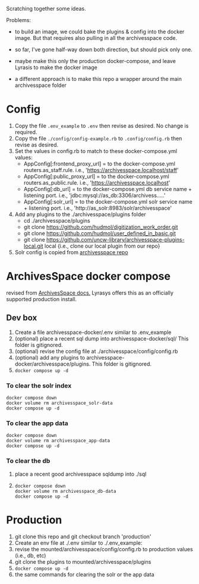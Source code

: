 Scratching together some ideas.

Problems:
  - to build an image, we could bake the plugins & config into the docker image.  But that requires also pulling in all the archivesspace code.
  - so far, I've gone half-way down both direction, but should pick only one.
  - maybe make this only the production docker-compose, and leave Lyrasis to make the docker image

  - a different approach is to make this repo a wrapper around the main archivesspace folder

# Config

1. Copy the file `.env_example` to `.env`   then revise as desired.  No change is required.
1. Copy the file `./config/config-example.rb` to `.config/config.rb`   then revise as desired.
1. Set the values in config.rb to match to these docker-compose.yml values:
    - AppConfig[:frontend_proxy_url] = to the docker-compose.yml routers.as_staff.rule.  i.e., 'https://archivesspace.localhost/staff'
    - AppConfig[:public_proxy_url] = to the docker-compose.yml routers.as_public.rule.  i.e., 'https://archivesspace.localhost'
    - AppConfig[:db_url] = to the docker-compose.yml db service name + listening port.  i.e., 'jdbc:mysql://as_db:3306/archivess.....'
    - AppConfig[:solr_url] = to the docker-compose.yml solr service name + listening port.  i.e., 'http://as_solr:8983/solr/archivesspace'
1. Add any plugins to the ./archivesspace/plugins folder
    - cd ./archivesspace/plugins
    - git clone https://github.com/hudmol/digitization_work_order.git
    - git clone https://github.com/hudmol/user_defined_in_basic.git
    - git clone https://github.com/uncw-library/archivesspace-plugins-local.git local   {i.e., clone our local plugin from our repo}
1. Solr config is copied from [archivesspace repo](https://github.com/archivesspace/archivesspace/tree/master/solr) 



# ArchivesSpace docker compose

revised from [ArchivesSpace docs.](https://docs.archivesspace.org/administration/docker/)  Lyrasys offers this as an officially supported production install.

## Dev box
1) Create a file archivesspace-docker/.env similar to .env_example
1) (optional) place a recent sql dump into archivesspace-docker/sql/  This folder is gitignored.
1) (optional) revise the config file at ./archivesspace/config/config.rb
1) (optional) add any plugins to archivesspace-docker/archivesspace/plugins.  This folder is gitignored.
1) `docker compose up -d`

### To clear the solr index
```
docker compose down
docker volume rm archivesspace_solr-data
docker compose up -d
```

### To clear the app data
```
docker compose down
docker volume rm archivesspace_app-data
docker compose up -d
```

### To clear the db
1) place a recent good archivesspace sqldump into ./sql

2)  ```
    docker compose down
    docker volume rm archivesspace_db-data
    docker compose up -d
    ```

# Production
1) git clone this repo and git checkout branch 'production'
1) Create an env file at ./.env similar to ./.env_example:
1) revise the mounted/archivesspace/config/config.rb to production values  (i.e., db, etc)
1) git clone the plugins to mounted/archivesspace/plugins
1) `docker compose up -d`
1) the same commands for clearing the solr or the app data


